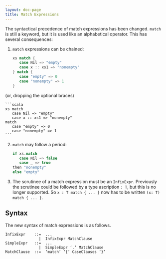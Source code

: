 ```yaml
---
layout: doc-page
title: Match Expressions
---
```


The syntactical precedence of match expressions has been changed.
`match` is still a keyword, but it is used like an alphabetical operator. This has several consequences:

 1. `match` expressions can be chained:

    ```scala
    xs match {
       case Nil => "empty"
       case x :: xs1 => "nonempty"
    } match {
       case "empty" => 0
       case "nonempty" => 1
    }
    ```

  (or, dropping the optional braces)

    ```scala
    xs match
       case Nil => "empty"
       case x :: xs1 => "nonempty"
    match
       case "empty" => 0
       case "nonempty" => 1
    ```

 2. `match` may follow a period:

     ```scala
     if xs.match
        case Nil => false
        case _ => true
     then "nonempty"
     else "empty"
     ```

 3. The scrutinee of a match expression must be an `InfixExpr`. Previously the scrutinee could be followed by a type ascription `: T`, but this is no longer supported. So `x : T match { ... }` now has to be
 written `(x: T) match { ... }`.

## Syntax

The new syntax of match expressions is as follows.
```
InfixExpr    ::=  ...
               |  InfixExpr MatchClause
SimpleExpr   ::=  ...
               |  SimpleExpr ‘.’ MatchClause
MatchClause  ::=  ‘match’ ‘{’ CaseClauses ‘}’
```
